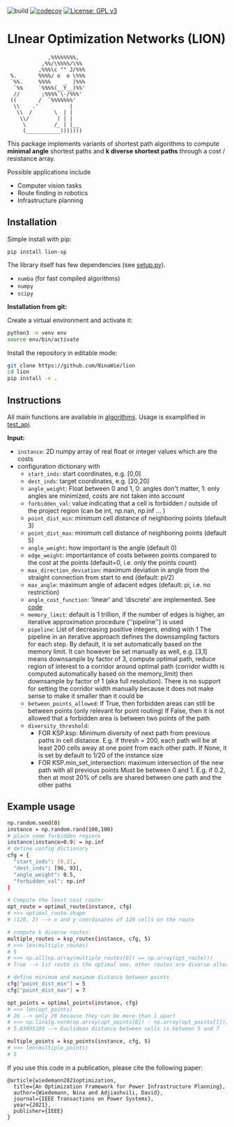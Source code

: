 ![build](https://github.com/NinaWie/lion/workflows/build/badge.svg)
[![codecov](https://codecov.io/gh/NinaWie/lion/branch/master/graph/badge.svg?token=e9c953ec-6da4-4729-8dfa-636c8638e6df)](https://codecov.io/gh/NinaWie/lion)
[![License: GPL v3](https://img.shields.io/badge/License-GPLv3-blue.svg)](https://www.gnu.org/licenses/gpl-3.0)

# LInear Optimization Networks (LION)


    
                 ,%%%%%%%%,
               ,%%/\%%%%/\%%
              ,%%%\c "" J/%%%
     %.       %%%%/ o  o \%%%
     `%%.     %%%%    _  |%%%
      `%%     `%%%%(__Y__)%%'
      //       ;%%%%`\-/%%%'
     ((       /  `%%%%%%%'
      \\    .'          |
       \\  /       \  | |
        \\/         ) | |
         \         /_ | |__
         (___________)))))))
    

This package implements variants of shortest path algorithms to compute **minimal angle** shortest paths and **k diverse shortest paths** through a cost / resistance array.

Possible applications include 
* Computer vision tasks
* Route finding in robotics
* Infrastructure planning

## Installation

Simple install with pip:
```
pip install lion-sp
```

The library itself has few dependencies (see [setup.py](setup.py)). 
* `numba` (for fast compiled algorithms)
* `numpy`
* `scipy`


**Installation from git:**

Create a virtual environment and activate it:

```sh
python3 -m venv env
source env/bin/activate
```

Install the repository in editable mode:

```sh
git clone https://github.com/NinaWie/lion
cd lion
pip install -e .
```

## Instructions

All main functions are available in [algorithms](lion/algorithms.py). Usage is examplified in [test_api](lion/tests/test_api.py).

**Input:** 

* `instance`: 2D numpy array of real float or integer values which are the costs
* configuration dictionary with 
  * `start_inds`: start coordinates, e.g. [0,0]
  * `dest_inds`: target coordinates, e.g. [20,20]
  * `angle_weight`: Float between 0 and 1, 0: angles don't matter, 1: only angles are minimized, costs are not taken into account
  * `forbidden_val`: value indicating that a cell is forbidden / outside of the project region (can be int, np.nan, np.inf ... )
  * `point_dist_min`: minimum cell distance of neighboring points (default 3)
  * `point_dist_max`: minimum cell distance of neighboring points (default 5)
  * `angle_weight`: how important is the angle (default 0)
  * `edge_weight`: importantance of costs between points compared to the cost at the points (default=0, i.e. only the points count)
  * `max_direction_deviation`: maximum deviation in angle from the straight connection from start to end (default: pi/2)
  * `max_angle`: maximum angle of adacent edges (default: pi, i.e. no restriction)
  * `angle_cost_function`: 'linear' and 'discrete' are implemented. See [code](lion/utils/general.py)
  * `memory_limit`: default is 1 trillion, if the number of edges is higher, an iterative approximation procedure (''pipeline'') is used
  * `pipeline`: List of decreasing positive integers, ending with 1
            The pipeline in an iterative approach defines the downsampling
            factors for each step. By default, it is set automatically based on
            the memory limit. It can however be set manually as well, e.g.
            [3,1] means downsample by factor of 3, compute optimal
            path, reduce region of interest to a corridor around
            optimal path (corridor width is computed automatically based on the
            memory_limit) then downsample by factor of 1 (aka full resolution).
            There is no support for setting the corridor width manually because
            it does not make sense to make it smaller than it could be
  * `between_points_allowed`: If True, then forbidden areas can still be between points (only relevant for point routing)
            If False, then it is not allowed that a forbidden area is between two points of the path
  * `diversity_threshold`:
    * FOR KSP.ksp:
            Minimum diversity of next path from previous paths in cell
            distance. E.g. if thresh = 200, each path will be at least 200
            cells away at one point from each other path.
            If None, it is set by default to 1/20 of the instance size
    * FOR KSP.min_set_intersection:
            maximum intersection of the new path with all previous points
            Must be between 0 and 1. E.g. if 0.2, then at most 20% of cells
            are shared between one path and the other paths

## Example usage

```sh
np.random.seed(0)
instance = np.random.rand(100,100)
# place some forbidden regions
instance[instance>0.9] = np.inf
# define config dictionary
cfg = {
  "start_inds": [0,2],
  "dest_inds": [96, 93],
  "angle_weight": 0.5,
  "forbidden_val": np.inf
}

# Compute the least cost route:
opt_route = optimal_route(instance, cfg)
# >>> optimal_route.shape
# (120, 2) --> x and y coordinates of 120 cells on the route

# compute k diverse routes:
multiple_routes = ksp_routes(instance, cfg, 5)
# >>> len(multiple_routes)
# 5
# >>> np.all(np.array(multiple_routes[0]) == np.array(opt_route)))
# True --> 1st route is the optimal one, other routes are diverse alternatives 

# define minimum and maximum distance between points
cfg["point_dist_min"] = 5
cfg["point_dist_max"] = 7

opt_points = optimal_points(instance, cfg)
# >>> len(opt_points)
# 26 --> only 26 because they can be more than 1 apart
# >>> np.linalg.norm(np.array(opt_points[0]) - np.array(opt_points[1]))
# 5.83095189 --> Euclidean distance between cells is between 5 and 7

multiple_points = ksp_points(instance, cfg, 5)
# >>> len(multiple_points)
# 5
```

If you use this code in a publication, please cite the following paper:
```
@article{wiedemann2021optimization,
  title={An Optimization Framework for Power Infrastructure Planning},
  author={Wiedemann, Nina and Adjiashvili, David},
  journal={IEEE Transactions on Power Systems},
  year={2021},
  publisher={IEEE}
}
```
